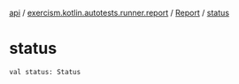 [api](../../index.md) / [exercism.kotlin.autotests.runner.report](../index.md) / [Report](index.md) / [status](./status.md)

# status

`val status: Status`